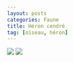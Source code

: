 ```yaml
---
layout: posts
categories: Faune
title: Héron cendré
tag: [oiseau, héron]
---
```

<img src="/faune_flore_meyrin/images/IMG_8646.jpg" />
<img src="/faune_flore_meyrin/images/P1110030.jpg" />

